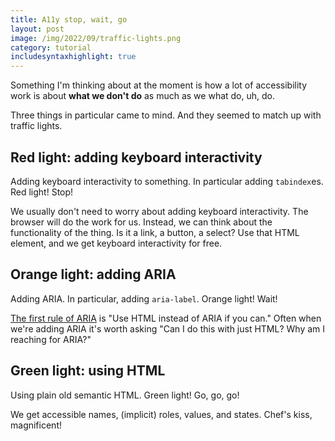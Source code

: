 ```yaml
---
title: A11y stop, wait, go
layout: post
image: /img/2022/09/traffic-lights.png
category: tutorial
includesyntaxhighlight: true
---
```


Something I'm thinking about at the moment is how a lot of accessibility work is about **what we don't do** as much as we what do, uh, do.

Three things in particular came to mind. And they seemed to match up with traffic lights.

## Red light: adding keyboard interactivity

Adding keyboard interactivity to something. In particular adding `tabindex`es.
Red light! Stop!

We usually don't need to worry about adding keyboard interactivity. The browser will do the work for us. Instead, we can think about the functionality of the thing. Is it a link, a button, a select? Use that HTML element, and we get keyboard interactivity for free.

## Orange light: adding ARIA


Adding ARIA. In particular, adding `aria-label`.
Orange light! Wait!

[The first rule of ARIA](https://www.w3.org/TR/using-aria/#rule1) is "Use HTML instead of ARIA if you can." Often when we're adding ARIA it's worth asking "Can I do this with just HTML? Why am I reaching for ARIA?"

## Green light: using HTML

Using plain old semantic HTML.
Green light! Go, go, go!

We get accessible names, (implicit) roles, values, and states.
Chef's kiss, magnificent!